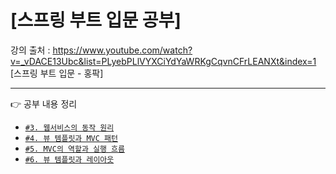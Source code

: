 # [스프링 부트 입문 공부]
강의 출처 : https://www.youtube.com/watch?v=_vDACE13Ubc&list=PLyebPLlVYXCiYdYaWRKgCqvnCFrLEANXt&index=1 [스프링 부트 입문 - 홍팍]

---
👉 공부 내용 정리 <br/>

- [`#3. 웹서비스의 동작 원리`](https://velog.io/@gogori6565/1)
- [`#4. 뷰 템플릿과 MVC 패턴`](https://velog.io/@gogori6565/%EC%8A%A4%ED%94%84%EB%A7%81-%EB%B6%80%ED%8A%B8-%EC%9E%85%EB%AC%B8-4-%EB%B7%B0-%ED%85%9C%ED%94%8C%EB%A6%BF%EA%B3%BC-MVC-%ED%8C%A8)
- [`#5. MVC의 역할과 실행 흐름`](https://velog.io/@gogori6565/%EC%8A%A4%ED%94%84%EB%A7%81-%EB%B6%80%ED%8A%B8-%EC%9E%85%EB%AC%B8-5-MVC%EC%9D%98-%EC%97%AD%ED%95%A0%EA%B3%BC-%EC%8B%A4%ED%96%89-%ED%9D%90%EB%A6%84)
- [`#6. 뷰 템플릿과 레이아웃`](https://velog.io/@gogori6565/%EC%8A%A4%ED%94%84%EB%A7%81-%EB%B6%80%ED%8A%B8-%EC%9E%85%EB%AC%B8-6-%EB%B7%B0-%ED%85%9C%ED%94%8C%EB%A6%BF%EA%B3%BC-%EB%A0%88%EC%9D%B4%EC%95%84%EC%9B%83)
